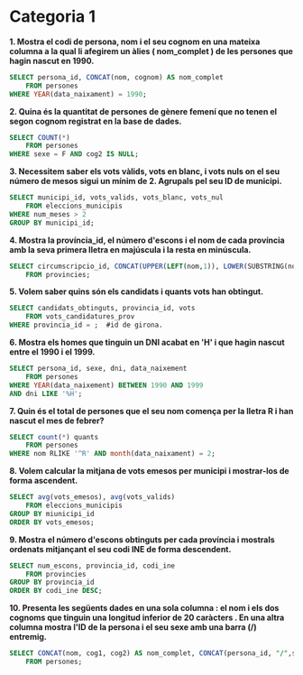 # Categoria 1

**1. Mostra el codi de persona, nom i el seu cognom en una mateixa columna a la qual li afegirem un àlies ( nom_complet ) de les persones que hagin nascut en 1990.**
```sql
SELECT persona_id, CONCAT(nom, cognom) AS nom_complet
	FROM persones
WHERE YEAR(data_naixament) = 1990;
```
**2. Quina és la quantitat de persones de gènere femení que no tenen el segon cognom registrat en la base de dades.**
```sql
SELECT COUNT(*)
	FROM persones
WHERE sexe = F AND cog2 IS NULL;
```
**3. Necessitem saber els vots vàlids, vots en blanc, i vots nuls on el seu número de mesos sigui un mínim de 2. Agrupals pel seu ID de municipi.**
```sql
SELECT municipi_id, vots_valids, vots_blanc, vots_nul
	FROM eleccions_municipis
WHERE num_meses > 2
GROUP BY municipi_id;
```
**4. Mostra la província_id, el número d'escons i el nom de cada província amb la seva primera lletra en majúscula i la resta en minúscula.**
```sql
SELECT circumscripcio_id, CONCAT(UPPER(LEFT(nom,1)), LOWER(SUBSTRING(nom, 2,LENGTH(nom)))) AS nom
	FROM provincies;
```
**5. Volem saber quins són els candidats i quants vots han obtingut.**
```sql
SELECT candidats_obtinguts, provincia_id, vots
	FROM vots_candidatures_prov
WHERE provincia_id = ;  #id de girona.
```
**6. Mostra els homes que tinguin un DNI acabat en 'H' i que hagin nascut entre el 1990 i el 1999.**
```sql
SELECT persona_id, sexe, dni, data_naixement
	FROM persones
WHERE YEAR(data_naixement) BETWEEN 1990 AND 1999
AND dni LIKE '%H';
```
**7. Quin és el total de persones que el seu nom comença per la lletra R i han nascut el mes de febrer?**
```sql
SELECT count(*) quants
    FROM persones
WHERE nom RLIKE '^R' AND month(data_naixament) = 2;
```
**8. Volem calcular la mitjana de vots emesos per municipi i mostrar-los de forma ascendent.**
```sql
SELECT avg(vots_emesos), avg(vots_valids)
    FROM eleccions_municipis 
GROUP BY miunicipi_id
ORDER BY vots_emesos;
```
**9. Mostra el número d'escons obtinguts per cada província i mostrals ordenats mitjançant el seu codi INE de forma descendent.**
```sql
SELECT num_escons, provincia_id, codi_ine
	FROM provincies
GROUP BY provincia_id
ORDER BY codi_ine DESC;
```
**10. Presenta les següents dades en una sola columna :  el nom i els dos cognoms que tinguin una longitud inferior de 20 caràcters . En una altra columna mostra l'ID de la persona i el seu sexe amb una barra (/) entremig.**
```sql
SELECT CONCAT(nom, cog1, cog2) AS nom_complet, CONCAT(persona_id, "/",sexe) AS "id/sexe"
	FROM persones;
```